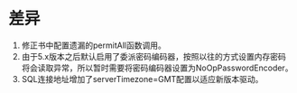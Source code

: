 # 差异

1. 修正书中配置遗漏的permitAll函数调用。
2. 由于5.x版本之后默认启用了委派密码编码器，按照以往的方式设置内存密码将会读取异常，所以暂时需要将密码编码器设置为NoOpPasswordEncoder。
3. SQL连接地址增加了serverTimezone=GMT配置以适应新版本驱动。